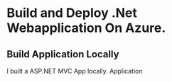 # Build and Deploy .Net Webapplication On Azure.

## Build Application Locally
I built a ASP.NET MVC App locally. Application 